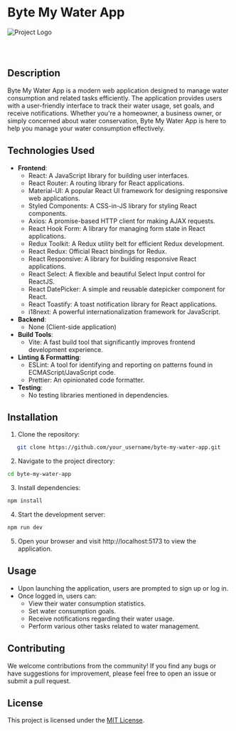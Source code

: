 # Byte My Water App

![Project Logo](./src/images/svg/svgheader/HeaderSVGPhoto.jsx)

<svg xmlns="http://www.w3.org/2000/svg" width="28" height="28" fill="none">
  <g stroke="{theme.iconHeader}" clip-path="url(#a)">
    <circle cx="14" cy="14" r="13.5" />
    <path
      stroke-linecap="round"
      stroke-linejoin="round"
      d="M17.5 8.256c0 .952-.368 1.865-1.025 2.538A3.457 3.457 0 0 1 14 11.845a3.457 3.457 0 0 1-2.475-1.05 3.637 3.637 0 0 1-1.026-2.54c0-.951.37-1.864 1.026-2.538A3.457 3.457 0 0 1 14 4.666c.928 0 1.819.378 2.475 1.051A3.637 3.637 0 0 1 17.5 8.256ZM7 21.77c.03-1.883.78-3.68 2.09-5A6.912 6.912 0 0 1 14 14.708c1.837 0 3.6.74 4.91 2.062a7.269 7.269 0 0 1 2.09 5 16.39 16.39 0 0 1-7 1.563c-2.498 0-4.869-.56-7-1.563Z"
    />
  </g>
  <defs>
    <clipPath id="a">
      <path fill="#fff" d="M0 0h28v28H0z" />
    </clipPath>
  </defs>
</svg>

## Description

Byte My Water App is a modern web application designed to manage water
consumption and related tasks efficiently. The application provides users with a
user-friendly interface to track their water usage, set goals, and receive
notifications. Whether you're a homeowner, a business owner, or simply concerned
about water conservation, Byte My Water App is here to help you manage your
water consumption effectively.

## Technologies Used

- **Frontend**:
  - React: A JavaScript library for building user interfaces.
  - React Router: A routing library for React applications.
  - Material-UI: A popular React UI framework for designing responsive web
    applications.
  - Styled Components: A CSS-in-JS library for styling React components.
  - Axios: A promise-based HTTP client for making AJAX requests.
  - React Hook Form: A library for managing form state in React applications.
  - Redux Toolkit: A Redux utility belt for efficient Redux development.
  - React Redux: Official React bindings for Redux.
  - React Responsive: A library for building responsive React applications.
  - React Select: A flexible and beautiful Select Input control for ReactJS.
  - React DatePicker: A simple and reusable datepicker component for React.
  - React Toastify: A toast notification library for React applications.
  - i18next: A powerful internationalization framework for JavaScript.
- **Backend**:
  - None (Client-side application)
- **Build Tools**:
  - Vite: A fast build tool that significantly improves frontend development
    experience.
- **Linting & Formatting**:
  - ESLint: A tool for identifying and reporting on patterns found in
    ECMAScript/JavaScript code.
  - Prettier: An opinionated code formatter.
- **Testing**:
  - No testing libraries mentioned in dependencies.

## Installation

1. Clone the repository:

```bash
   git clone https://github.com/your_username/byte-my-water-app.git
```

2. Navigate to the project directory:

```bash
cd byte-my-water-app
```

3. Install dependencies:

```bash
npm install
```

4. Start the development server:

```bash
npm run dev
```

5. Open your browser and visit http://localhost:5173 to view the application.

## Usage

- Upon launching the application, users are prompted to sign up or log in.
- Once logged in, users can:
  - View their water consumption statistics.
  - Set water consumption goals.
  - Receive notifications regarding their water usage.
  - Perform various other tasks related to water management.

## Contributing

We welcome contributions from the community! If you find any bugs or have
suggestions for improvement, please feel free to open an issue or submit a pull
request.

## License

This project is licensed under the [MIT License](link_to_license_file).
